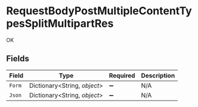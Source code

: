 # RequestBodyPostMultipleContentTypesSplitMultipartRes

OK


## Fields

| Field                        | Type                         | Required                     | Description                  |
| ---------------------------- | ---------------------------- | ---------------------------- | ---------------------------- |
| `Form`                       | Dictionary<String, *object*> | :heavy_minus_sign:           | N/A                          |
| `Json`                       | Dictionary<String, *object*> | :heavy_minus_sign:           | N/A                          |